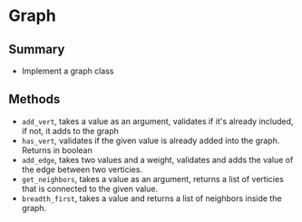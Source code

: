 # Graph

## Summary
- Implement a graph class

## Methods
- `add_vert`, takes a value as an argument, validates if it's already included, if not, it adds to the graph
- `has_vert`, validates if the given value is already added into the graph. Returns in boolean
- `add_edge`, takes two values and a weight, validates and adds the value of the edge between two verticies.
- `get_neighbors`, takes a value as an argument, returns a list of verticies that is connected to the given value.
- `breadth_first`, takes a value and returns a list of neighbors inside the graph.

